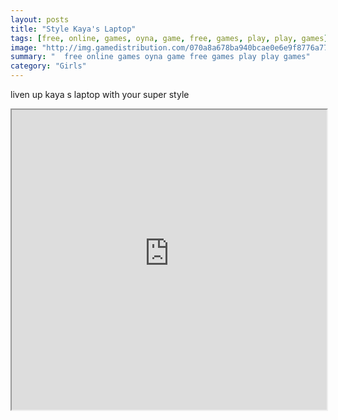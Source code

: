 ```yaml
---
layout: posts
title: "Style Kaya's Laptop"
tags: [free, online, games, oyna, game, free, games, play, play, games]
image: "http://img.gamedistribution.com/070a8a678ba940bcae0e6e9f8776a771.jpg"
summary: "  free online games oyna game free games play play games"
category: "Girls"
---
```


liven up kaya s laptop with your super style

<iframe width="100%" height="480px;" src="http://flash.gamedistribution.com?game=070a8a678ba940bcae0e6e9f8776a771"></iframe>